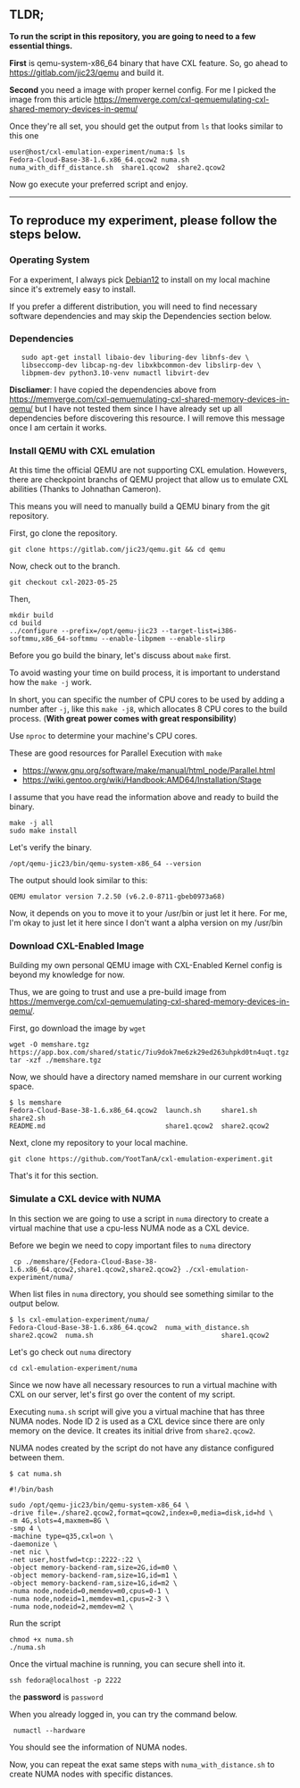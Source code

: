 ## TLDR;

**To run the script in this repository, you are going to need to a few essential things.**

**First** is qemu-system-x86_64 binary that have CXL feature. So, go ahead to https://gitlab.com/jic23/qemu and build it.

**Second** you need a image with proper kernel config. For me I picked the image from this article https://memverge.com/cxl-qemuemulating-cxl-shared-memory-devices-in-qemu/

Once they're all set, you should get the output from `ls` that looks similar to this one

    user@host/cxl-emulation-experiment/numa:$ ls
    Fedora-Cloud-Base-38-1.6.x86_64.qcow2 numa.sh  numa_with_diff_distance.sh  share1.qcow2  share2.qcow2

Now go execute your preferred script and enjoy.

---



## To reproduce my experiment, please follow the steps below.

### Operating System
For a experiment, I always pick [Debian12](https://www.debian.org/releases/bookworm/debian-installer/ "Debian12") to install on my local machine since it's extremely easy to install.

If you prefer a different distribution, you will need to find necessary software dependencies and may skip the Dependencies section below.

### Dependencies

       sudo apt-get install libaio-dev liburing-dev libnfs-dev \
       libseccomp-dev libcap-ng-dev libxkbcommon-dev libslirp-dev \ 
       libpmem-dev python3.10-venv numactl libvirt-dev 

**Discliamer**: I have copied the dependencies above from https://memverge.com/cxl-qemuemulating-cxl-shared-memory-devices-in-qemu/ but I have not tested them since I have already set up all dependencies before discovering this resource. I will remove this message once I am certain it works.

### Install QEMU with CXL emulation
At this time the official QEMU are not supporting CXL emulation. Howevers, there are checkpoint branchs of QEMU project that allow us to emulate CXL abilities (Thanks to Johnathan Cameron).

This means you will need to manually build a QEMU binary from the git repository.

First, go clone the repository.

    git clone https://gitlab.com/jic23/qemu.git && cd qemu

Now, check out to the branch.

    git checkout cxl-2023-05-25

Then,

    mkdir build
    cd build
    ../configure --prefix=/opt/qemu-jic23 --target-list=i386-softmmu,x86_64-softmmu --enable-libpmem --enable-slirp

Before you go build the binary, let's discuss about `make` first.

To avoid wasting your time on build process, it is important to understand how the `make -j` work.

In short, you can specific the number of CPU cores to be used by adding a number after `-j`, like this `make -j8`, which allocates 8 CPU cores to the build process. (**With great power comes with great responsibility**)

Use `nproc` to determine your machine's CPU cores.

These are good resources for Parallel Execution with `make`
- https://www.gnu.org/software/make/manual/html_node/Parallel.html
- https://wiki.gentoo.org/wiki/Handbook:AMD64/Installation/Stage

I assume that you have read the information above and ready to build the binary.

    make -j all
    sudo make install

Let's verify the binary.

    /opt/qemu-jic23/bin/qemu-system-x86_64 --version


The output should look similar to this:

	QEMU emulator version 7.2.50 (v6.2.0-8711-gbeb0973a68)

Now, it depends on you to move it to your /usr/bin or just let it here. 
For me, I'm okay to just let it here since I don't want a alpha version on my /usr/bin

### Download CXL-Enabled Image
Building my own personal QEMU image with CXL-Enabled Kernel config is beyond my knowledge for now.

Thus, we are going to trust and use a pre-build image from https://memverge.com/cxl-qemuemulating-cxl-shared-memory-devices-in-qemu/.

First, go download the image by `wget`

    wget -O memshare.tgz https://app.box.com/shared/static/7iu9dok7me6zk29ed263uhpkd0tn4uqt.tgz
	tar -xzf ./memshare.tgz

Now, we should have a directory named memshare in our current working space.

    $ ls memshare
    Fedora-Cloud-Base-38-1.6.x86_64.qcow2  launch.sh     share1.sh     share2.sh
    README.md                              share1.qcow2  share2.qcow2


Next, clone my repository to your local machine.

    git clone https://github.com/YootTanA/cxl-emulation-experiment.git


That's it for this section.

### Simulate a CXL device with NUMA
In this section we are going to use a script in `numa` directory to create a virtual machine that use a cpu-less NUMA node as a CXL device.

Before we begin we need to copy important files to `numa` directory

     cp ./memshare/{Fedora-Cloud-Base-38-1.6.x86_64.qcow2,share1.qcow2,share2.qcow2} ./cxl-emulation-experiment/numa/

When list files in `numa` directory, you should see something similar to the output below.

	$ ls cxl-emulation-experiment/numa/
	Fedora-Cloud-Base-38-1.6.x86_64.qcow2  numa_with_distance.sh  share2.qcow2  numa.sh                                share1.qcow2

Let's go check out `numa` directory

	cd cxl-emulation-experiment/numa

Since we now have all necessary resources to run a virtual machine with CXL on our server, let's first go over the content of my script.


Executing `numa.sh` script will give you a virtual machine that has three NUMA nodes. Node ID 2 is used as a CXL device since there are only memory on the device. It creates its initial drive from `share2.qcow2`.

NUMA nodes created by the script do not have any  distance configured between them.

    $ cat numa.sh 
    
	#!/bin/bash
    
    sudo /opt/qemu-jic23/bin/qemu-system-x86_64 \
    -drive file=./share2.qcow2,format=qcow2,index=0,media=disk,id=hd \
    -m 4G,slots=4,maxmem=8G \
    -smp 4 \
    -machine type=q35,cxl=on \
    -daemonize \
    -net nic \
    -net user,hostfwd=tcp::2222-:22 \
    -object memory-backend-ram,size=2G,id=m0 \
    -object memory-backend-ram,size=1G,id=m1 \
    -object memory-backend-ram,size=1G,id=m2 \
    -numa node,nodeid=0,memdev=m0,cpus=0-1 \
    -numa node,nodeid=1,memdev=m1,cpus=2-3 \
    -numa node,nodeid=2,memdev=m2 \


Run the script 

	chmod +x numa.sh
	./numa.sh

Once the virtual machine is running, you can secure shell into it.

	ssh fedora@localhost -p 2222

the **password** is `password`

When you already logged in, you can try the command below.

	 numactl --hardware

You should see the information of NUMA nodes.

Now, you can repeat the exat same steps with `numa_with_distance.sh` to create NUMA nodes with specific distances.
